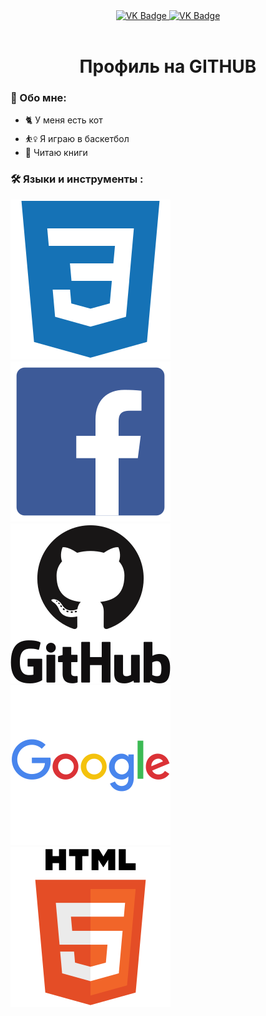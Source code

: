 <div id="badges" align="center">
  <a href="https://vk.com/shiiiiishxx">
    <img src = "https://img.shields.io/badge/VK-blue?style=for-the-badge&logo=VK&logoColor=white" alt="VK Badge"/>
  </a>

  <a href= "https://mail.google.com/mail/u/1/#inbox">
    <img src = "https://img.shields.io/badge/EMAIL-red?style=for-the-badge&logo=Gmail&logoColor=white" alt="VK Badge"/>
  </a>
</div>

<div id="viewprof" align="center" >
  <img src="https://github.com/ShashelovaM/?username=rompersstomper&style=flat-square&color=blue" alt=""/> 
</div>

<div id="heythere" align="center"> 
    <h1> Профиль на GITHUB </h1> 
</div>

### :hedgehog: Обо мне:
- :cat2: У меня есть кот
- :basketball_woman: Я играю в баскетбол
- :open_book: Читаю книги

### :hammer_and_wrench: Языки и инструменты :

<div>
  <img src="https://github.com/devicons/devicon/blob/master/icons/css3/css3-plain.svg" width-"40" height-"40"/>
  <img src="https://github.com/devicons/devicon/blob/master/icons/facebook/facebook-original.svg" width-"40" height-"40"/>
  <img src="https://github.com/devicons/devicon/blob/master/icons/github/github-original-wordmark.svg" width-"40" height-"40"/>
  <img src="https://github.com/devicons/devicon/blob/master/icons/google/google-original-wordmark.svg" width-"40" height-"40"/>
  <img src="https://github.com/devicons/devicon/blob/master/icons/html5/html5-original-wordmark.svg" width-"40" height-"40"/>
</div>
